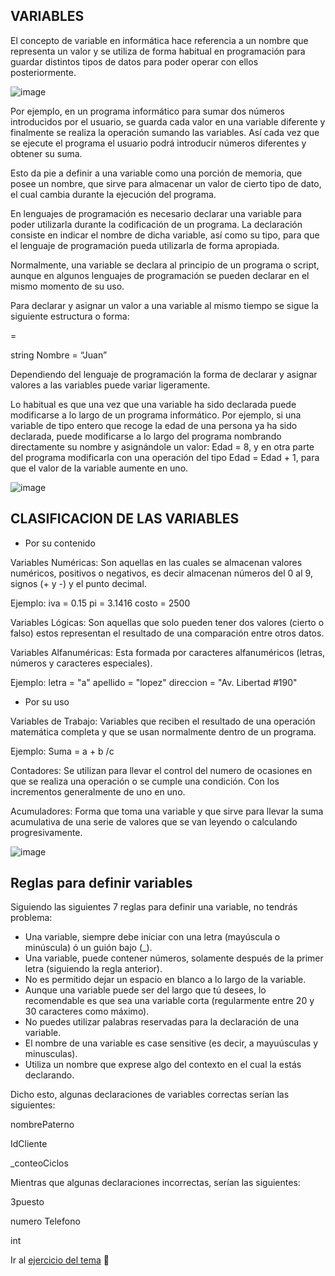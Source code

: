 
## VARIABLES
El concepto de variable en informática hace referencia a un nombre que representa un valor y se utiliza de forma habitual en programación para guardar distintos tipos de datos para poder operar con ellos posteriormente.

![image](https://user-images.githubusercontent.com/91554777/158277246-07c3482d-31ca-4138-9ea7-aac30aa81edf.png)


Por ejemplo, en un programa informático para sumar dos números introducidos por el usuario, se guarda cada valor en una variable diferente y finalmente se realiza la operación sumando las variables. Así cada vez que se ejecute el programa el usuario podrá introducir números diferentes y obtener su suma.

Esto da pie a definir a una variable como una porción de memoria, que posee un nombre,
que sirve para almacenar un valor de cierto tipo de dato, el cual cambia durante la ejecución
del programa.

En lenguajes de programación  es necesario declarar una variable para poder utilizarla durante la codificación de un programa. La declaración consiste en indicar el nombre de dicha variable, así como su tipo, para que el lenguaje de programación pueda utilizarla de forma apropiada.

Normalmente, una variable se declara al principio de un programa o script, aunque en algunos lenguajes de programación se pueden declarar en el mismo momento de su uso.

Para declarar y asignar un valor a una variable al mismo tiempo se sigue la siguiente estructura o forma:

=

string Nombre = “Juan”

Dependiendo del lenguaje de programación la forma de declarar y asignar valores a las variables puede variar ligeramente.

Lo habitual es que una vez que una variable ha sido declarada puede modificarse a lo largo de un programa informático. Por ejemplo, si una variable de tipo entero que recoge la edad de una persona ya ha sido declarada, puede modificarse a lo largo del programa nombrando directamente su nombre y asignándole un valor: Edad = 8, y en otra parte del programa modificarla con una operación del tipo Edad = Edad + 1, para que el valor de la variable aumente en uno.

![image](https://user-images.githubusercontent.com/91554777/158277137-67d2b323-e292-4043-8616-758fd29c4712.png)

## CLASIFICACION DE LAS VARIABLES

* Por su contenido

Variables Numéricas: Son aquellas en las cuales se almacenan valores numéricos, positivos o negativos, es decir almacenan números del 0 al 9, signos (+ y -) y el punto decimal.

Ejemplo:
iva = 0.15 pi = 3.1416 costo = 2500

Variables Lógicas: Son aquellas que solo pueden tener dos valores (cierto o falso) estos representan el resultado de una comparación entre otros datos.

Variables Alfanuméricas: Esta formada por caracteres alfanuméricos (letras, números y caracteres especiales).

Ejemplo:
letra = "a" apellido = "lopez" direccion = "Av. Libertad #190"

* Por su uso

Variables de Trabajo: Variables que reciben el resultado de una operación matemática completa y que se usan normalmente dentro de un programa.

Ejemplo:
Suma = a + b /c

Contadores: Se utilizan para llevar el control del numero de ocasiones en que se realiza una operación o se cumple una condición. Con los incrementos generalmente de uno en uno.

Acumuladores: Forma que toma una variable y que sirve para llevar la suma acumulativa de una serie de valores que se van leyendo o calculando progresivamente.

![image](https://user-images.githubusercontent.com/91554777/158283615-cde1694d-13f2-4161-9efb-f9a99539629c.png)

## Reglas para definir variables

Siguiendo las siguientes 7 reglas para definir una variable, no tendrás problema:

* Una variable, siempre debe iniciar con una letra (mayúscula o minúscula) ó un guión bajo (_).
* Una variable, puede contener números, solamente después de  la primer letra (siguiendo la regla anterior).
* No es permitido dejar un espacio en blanco a lo largo de la variable.
* Aunque una variable puede ser del largo que tú desees, lo recomendable es que sea una variable corta (regularmente entre 20 y 30 caracteres como máximo).
* No puedes utilizar palabras reservadas para la declaración de una variable.
* El nombre de una variable es case sensitive (es decir, a mayuúsculas y minusculas).
* Utiliza un nombre que exprese algo del contexto en el cual la estás declarando.

Dicho esto, algunas declaraciones de variables correctas serían las siguientes:

nombrePaterno

IdCliente

_conteoCiclos

Mientras que algunas declaraciones incorrectas, serían las siguientes:

3puesto

numero Telefono

int

Ir al [ejercicio del tema](https://github.com/escuelaDeCodigoMargaritaMaza/escuela_de_codigo/blob/main/PENSAMIENTO_COMPUTACIONAL/EJERCICIOS/VARIABLES.md) :grimacing:
